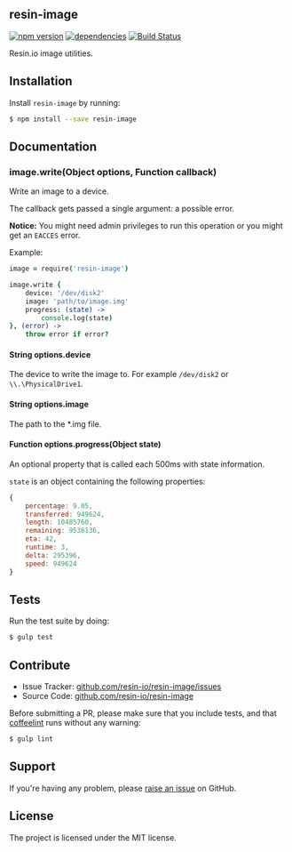 resin-image
-----------

[![npm version](https://badge.fury.io/js/resin-image.svg)](http://badge.fury.io/js/resin-image)
[![dependencies](https://david-dm.org/resin-io/resin-image.png)](https://david-dm.org/resin-io/resin-image.png)
[![Build Status](https://travis-ci.org/resin-io/resin-image.svg?branch=master)](https://travis-ci.org/resin-io/resin-image)

Resin.io image utilities.

Installation
------------

Install `resin-image` by running:

```sh
$ npm install --save resin-image
```

Documentation
-------------

### image.write(Object options, Function callback)

Write an image to a device.

The callback gets passed a single argument: a possible error.

**Notice:** You might need admin privileges to run this operation or you might get an `EACCES` error.

Example:

```coffee
image = require('resin-image')

image.write {
	device: '/dev/disk2'
	image: 'path/to/image.img'
	progress: (state) ->
		console.log(state)
}, (error) ->
	throw error if error?
```

#### String options.device

The device to write the image to. For example `/dev/disk2` or `\\.\PhysicalDrive1`.

#### String options.image

The path to the *.img file.

#### Function options.progress(Object state)

An optional property that is called each 500ms with state information.

`state` is an object containing the following properties:

```javascript
{
	percentage: 9.05,
	transferred: 949624,
	length: 10485760,
	remaining: 9536136,
	eta: 42,
	runtime: 3,
	delta: 295396,
	speed: 949624
}
```

Tests
-----

Run the test suite by doing:

```sh
$ gulp test
```

Contribute
----------

- Issue Tracker: [github.com/resin-io/resin-image/issues](https://github.com/resin-io/resin-image/issues)
- Source Code: [github.com/resin-io/resin-image](https://github.com/resin-io/resin-image)

Before submitting a PR, please make sure that you include tests, and that [coffeelint](http://www.coffeelint.org/) runs without any warning:

```sh
$ gulp lint
```

Support
-------

If you're having any problem, please [raise an issue](https://github.com/resin-io/resin-image/issues/new) on GitHub.

License
-------

The project is licensed under the MIT license.
